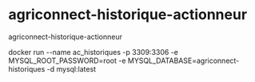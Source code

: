 # agriconnect-historique-actionneur

agriconnect-historique-actionneur

docker run --name ac_historiques -p 3309:3306  -e MYSQL_ROOT_PASSWORD=root -e MYSQL_DATABASE=agriconnect-historiques -d mysql:latest